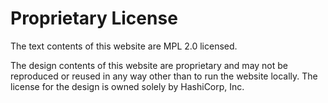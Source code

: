# Proprietary License


The text contents of this website are MPL 2.0 licensed.

The design contents of this website are proprietary and may not be reproduced
or reused in any way other than to run the website locally. The license for
the design is owned solely by HashiCorp, Inc.
